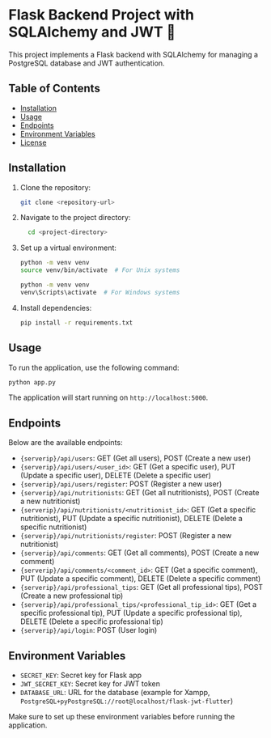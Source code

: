 # Flask Backend Project with SQLAlchemy and JWT 🚀

This project implements a Flask backend with SQLAlchemy for managing a PostgreSQL database and JWT authentication.

## Table of Contents

- [Installation](#installation)
- [Usage](#usage)
- [Endpoints](#endpoints)
- [Environment Variables](#environment-variables)
- [License](#license)

## Installation

1. Clone the repository:

   ```bash
   git clone <repository-url>
   ```

2. Navigate to the project directory:

   ```bash
     cd <project-directory>
   ```

3. Set up a virtual environment:

   ```bash
   python -m venv venv
   source venv/bin/activate  # For Unix systems
   ```

   ```bash
   python -m venv venv
   venv\Scripts\activate  # For Windows systems
   ```

4. Install dependencies:

   ```bash
   pip install -r requirements.txt
   ```

## Usage

To run the application, use the following command:

```bash
python app.py
```

The application will start running on `http://localhost:5000`.

## Endpoints

Below are the available endpoints:

- `{serverip}/api/users`: GET (Get all users), POST (Create a new user)
- `{serverip}/api/users/<user_id>`: GET (Get a specific user), PUT (Update a specific user), DELETE (Delete a specific user)
- `{serverip}/api/users/register`: POST (Register a new user)
- `{serverip}/api/nutritionists`: GET (Get all nutritionists), POST (Create a new nutritionist)
- `{serverip}/api/nutritionists/<nutritionist_id>`: GET (Get a specific nutritionist), PUT (Update a specific nutritionist), DELETE (Delete a specific nutritionist)
- `{serverip}/api/nutritionists/register`: POST (Register a new nutritionist)
- `{serverip}/api/comments`: GET (Get all comments), POST (Create a new comment)
- `{serverip}/api/comments/<comment_id>`: GET (Get a specific comment), PUT (Update a specific comment), DELETE (Delete a specific comment)
- `{serverip}/api/professional_tips`: GET (Get all professional tips), POST (Create a new professional tip)
- `{serverip}/api/professional_tips/<professional_tip_id>`: GET (Get a specific professional tip), PUT (Update a specific professional tip), DELETE (Delete a specific professional tip)
- `{serverip}/api/login`: POST (User login)

## Environment Variables

- `SECRET_KEY`: Secret key for Flask app
- `JWT_SECRET_KEY`: Secret key for JWT token
- `DATABASE_URL`: URL for the database (example for Xampp, `PostgreSQL+pyPostgreSQL://root@localhost/flask-jwt-flutter`)

Make sure to set up these environment variables before running the application.
